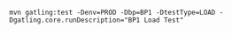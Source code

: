 ```mvn gatling:test -Denv=PROD -Dbp=BP1 -DtestType=LOAD -Dgatling.core.runDescription="BP1 Load Test"```